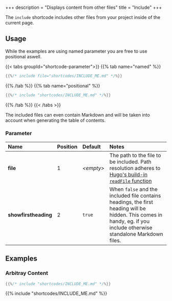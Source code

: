 +++
description = "Displays content from other files"
title = "Include"
+++

The `include` shortcode includes other files from your project inside of the current page.

## Usage

While the examples are using named parameter you are free to use positional aswell.

{{< tabs groupId="shortcode-parameter">}}
{{% tab name="named" %}}


````go
{{%/* include file="shortcodes/INCLUDE_ME.md" */%}}
````

{{% /tab %}}
{{% tab name="positional" %}}

````go
{{%/* include "shortcodes/INCLUDE_ME.md" */%}}
````

{{% /tab %}}
{{< /tabs >}}

The included files can even contain Markdown and will be taken into account when generating the table of contents.

### Parameter

| Name                 | Position | Default          | Notes       |
|:---------------------|:---------|:-----------------|:------------|
| **file**             | 1        | _&lt;empty&gt;_  | The path to the file to be included. Path resolution adheres to [Hugo's build-in `readFile` function](https://gohugo.io/functions/readfile/) |
| **showfirstheading** | 2        | `true`           | When `false` and the included file contains headings, the first heading will be hidden. This comes in handy, eg. if you include otherwise standalone Markdown files. |

## Examples

### Arbitray Content

````go
{{%/* include "shortcodes/INCLUDE_ME.md" */%}}
````

{{% include "shortcodes/INCLUDE_ME.md" %}}
